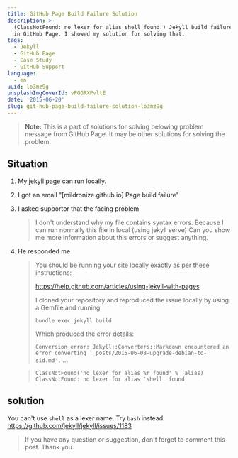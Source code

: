 ```yaml
---
title: GitHub Page Build Failure Solution
description: >-
  (ClassNotFound: no lexer for alias shell found.) Jekyll build failure problem
  in GitHub Page. I showed my solution for solving that.
tags:
  - Jekyll
  - GitHub Page
  - Case Study
  - GitHub Support
language:
  - en
uuid: lo3mz9g
unsplashImgCoverId: vPGGRXPvltE
date: '2015-06-20'
slug: git-hub-page-build-failure-solution-lo3mz9g
---
```

> **Note:** This is a part of solutions for solving belowing problem message from GitHub Page. It may be other solutions for solving the problem.

## Situation
1. My jekyll page can run locally.
2. I got an email "[mildronize.github.io] Page build failure"
3. I asked supportor that the facing problem

    > I don't understand why my file contains syntax errors. Because I can run normally this file in local (using jekyll serve)
    > Can you show me more information about this errors or suggest anything.

4. He responded me

    >  You should be running your site locally exactly as per these instructions:
    >
    >  <https://help.github.com/articles/using-jekyll-with-pages>
    >
    >  I cloned your repository and reproduced the issue locally by using a Gemfile and running:
    >
    >  `bundle exec jekyll build`
    >
    >  Which produced the error details:
    >
    >  `Conversion error: Jekyll::Converters::Markdown encountered an error converting '_posts/2015-06-08-upgrade-debian-to-sid.md'.`
    >  ...

    >  `ClassNotFound('no lexer for alias %r found' % _alias) ClassNotFound: no lexer for alias 'shell' found`

## solution

You can't use `shell` as a lexer name. Try `bash` instead.
<https://github.com/jekyll/jekyll/issues/1183>

> If you have any question or suggestion, don't forget to comment this post. Thank you.
